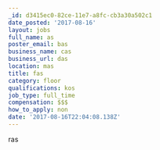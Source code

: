 ```yaml
---
_id: d3415ec0-82ce-11e7-a8fc-cb3a30a502c1
date_posted: '2017-08-16'
layout: jobs
full_name: as
poster_email: bas
business_name: cas
business_url: das
location: mas
title: fas
category: floor
qualifications: kos
job_type: full_time
compensation: $$$
how_to_apply: non
date: '2017-08-16T22:04:08.138Z'
---
```

ras
